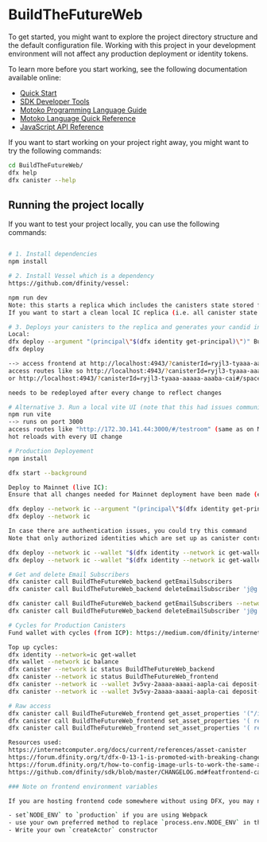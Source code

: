 # BuildTheFutureWeb

To get started, you might want to explore the project directory structure and the default configuration file. Working with this project in your development environment will not affect any production deployment or identity tokens.

To learn more before you start working, see the following documentation available online:

- [Quick Start](https://sdk.dfinity.org/docs/quickstart/quickstart-intro.html)
- [SDK Developer Tools](https://sdk.dfinity.org/docs/developers-guide/sdk-guide.html)
- [Motoko Programming Language Guide](https://sdk.dfinity.org/docs/language-guide/motoko.html)
- [Motoko Language Quick Reference](https://sdk.dfinity.org/docs/language-guide/language-manual.html)
- [JavaScript API Reference](https://erxue-5aaaa-aaaab-qaagq-cai.raw.ic0.app)

If you want to start working on your project right away, you might want to try the following commands:

```bash
cd BuildTheFutureWeb/
dfx help
dfx canister --help
```

## Running the project locally

If you want to test your project locally, you can use the following commands:

```bash

# 1. Install dependencies
npm install

# 2. Install Vessel which is a dependency
https://github.com/dfinity/vessel:

npm run dev
Note: this starts a replica which includes the canisters state stored from previous sessions.
If you want to start a clean local IC replica (i.e. all canister state is erased) run instead: npm run erase-replica

# 3. Deploys your canisters to the replica and generates your candid interface
Local:
dfx deploy --argument "(principal\"$(dfx identity get-principal)\")" BuildTheFutureWeb_backend
dfx deploy

--> access frontend at http://localhost:4943/?canisterId=ryjl3-tyaaa-aaaaa-aaaba-cai
access routes like so http://localhost:4943/?canisterId=ryjl3-tyaaa-aaaaa-aaaba-cai#/testroom
or http://localhost:4943/?canisterId=ryjl3-tyaaa-aaaaa-aaaba-cai#/space/0 (for space with spaceid 0)

needs to be redeployed after every change to reflect changes

# Alternative 3. Run a local vite UI (note that this had issues communicating to the backend canister for some setups in the past)
npm run vite
--> runs on port 3000
access routes like "http://172.30.141.44:3000/#/testroom" (same as on Mainnet)
hot reloads with every UI change

# Production Deployement
npm install

dfx start --background

Deploy to Mainnet (live IC):
Ensure that all changes needed for Mainnet deployment have been made (e.g. define HOST in store.ts)

dfx deploy --network ic --argument "(principal\"$(dfx identity get-principal)\")" BuildTheFutureWeb_backend
dfx deploy --network ic

In case there are authentication issues, you could try this command
Note that only authorized identities which are set up as canister controllers may deploy the production canisters

dfx deploy --network ic --wallet "$(dfx identity --network ic get-wallet)" --argument "(principal\"$(dfx identity get-principal)\")" BuildTheFutureWeb_backend
dfx deploy --network ic --wallet "$(dfx identity --network ic get-wallet)"

# Get and delete Email Subscribers
dfx canister call BuildTheFutureWeb_backend getEmailSubscribers
dfx canister call BuildTheFutureWeb_backend deleteEmailSubscriber 'j@g.com'

dfx canister call BuildTheFutureWeb_backend getEmailSubscribers --network ic
dfx canister call BuildTheFutureWeb_backend deleteEmailSubscriber 'j@g.com' --network ic

# Cycles for Production Canisters
Fund wallet with cycles (from ICP): https://medium.com/dfinity/internet-computer-basics-part-3-funding-a-cycles-wallet-a724efebd111

Top up cycles:
dfx identity --network=ic get-wallet
dfx wallet --network ic balance
dfx canister --network ic status BuildTheFutureWeb_backend
dfx canister --network ic status BuildTheFutureWeb_frontend
dfx canister --network ic --wallet 3v5vy-2aaaa-aaaai-aapla-cai deposit-cycles 3000000000000 BuildTheFutureWeb_backend
dfx canister --network ic --wallet 3v5vy-2aaaa-aaaai-aapla-cai deposit-cycles 300000000000 BuildTheFutureWeb_frontend

# Raw access
dfx canister call BuildTheFutureWeb_frontend get_asset_properties '("/index.html")' --network ic
dfx canister call BuildTheFutureWeb_frontend set_asset_properties '( record { key="/index.html"; allow_raw_access=opt(opt(true)) })' --network ic
dfx canister call BuildTheFutureWeb_frontend set_asset_properties '( record { key="/index.html"; headers=opt(opt(vec{ record{"Access-Control-Allow-Origin"; "*"}})); allow_raw_access=opt(opt(true)) })' --network ic

Resources used:
https://internetcomputer.org/docs/current/references/asset-canister
https://forum.dfinity.org/t/dfx-0-13-1-is-promoted-with-breaking-changes/18743/14
https://forum.dfinity.org/t/how-to-config-image-urls-to-work-the-same-as-raw-version/19949/23
https://github.com/dfinity/sdk/blob/master/CHANGELOG.md#featfrontend-canister-add-allow_raw_access-config-option

### Note on frontend environment variables

If you are hosting frontend code somewhere without using DFX, you may need to make one of the following adjustments to ensure your project does not fetch the root key in production:

- set`NODE_ENV` to `production` if you are using Webpack
- use your own preferred method to replace `process.env.NODE_ENV` in the autogenerated declarations
- Write your own `createActor` constructor
